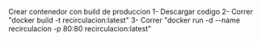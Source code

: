 Crear contenedor con build de produccion
1- Descargar codigo
2- Correr "docker build -t recirculacion:latest"
3- Correr "docker run -d --name recirculacion -p 80:80 recirculacion:latest"